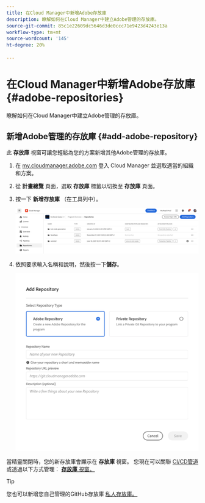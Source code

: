 ```yaml
---
title: 在Cloud Manager中新增Adobe存放庫
description: 瞭解如何在Cloud Manager中建立Adobe管理的存放庫。
source-git-commit: 85c1e22609dc5646d3de0ccc71e9423d4243e13a
workflow-type: tm+mt
source-wordcount: '145'
ht-degree: 20%

---
```



# 在Cloud Manager中新增Adobe存放庫 {#adobe-repositories}

瞭解如何在Cloud Manager中建立Adobe管理的存放庫。

## 新增Adobe管理的存放庫 {#add-adobe-repository}

此 **存放庫** 視窗可讓您輕鬆為您的方案新增其他Adobe管理的存放庫。

1. 在 [my.cloudmanager.adobe.com](https://my.cloudmanager.adobe.com/) 登入 Cloud Manager 並選取適當的組織和方案。

1. 從 **計畫總覽** 頁面，選取 **存放庫** 標籤以切換至 **存放庫** 頁面。

1. 按一下 **新增存放庫** （在工具列中）。

   ![新增存放庫按鈕](assets/repositories.png)

1. 依照要求輸入名稱和說明，然後按一下&#x200B;**儲存**。

   ![新增存放庫對話框](assets/add-repository-wizard.png)

當精靈關閉時，您的新存放庫會顯示在 **存放庫** 視窗。 您現在可以關聯 [CI/CD管道](/help/overview/ci-cd-pipelines.md) 或透過以下方式管理： [**存放庫** 視窗。](managing-repositories.md)

>[!TIP]
>
>您也可以新增您自己管理的GitHub存放庫 [私人存放庫。](private-repositories.md)
